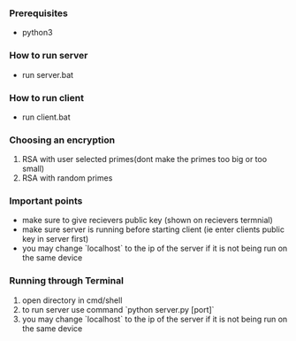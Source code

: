 <h3>Prerequisites</h3>
	<ul><li>python3</li></ul>

<h3>How to run server</h3>
	<ul><li>run server.bat</li></ul>

<h3>How to run client</h3>
	<ul><li>run client.bat</li></ul>

<h3>Choosing an encryption</h3>
	<ol><li>RSA with user selected primes(dont make the primes too big or too small)</li>
	<li>RSA with random primes</li></ol>

<h3>Important points</h3>
<ul><li>make sure to give recievers public key (shown on recievers termnial)</li>
<li>make sure server is running before starting client (ie enter clients public key in server first)</li>

<li>you may change `localhost` to the ip of the server if it is not being run on the same device</li></ul>


<h3>Running through Terminal</h3>
<ol><li>open directory in cmd/shell</li>
<li>to run server use command `python server.py [port]`</li>

<li>you may change `localhost` to the ip of the server if it is not being run on the same device</li></ol>


